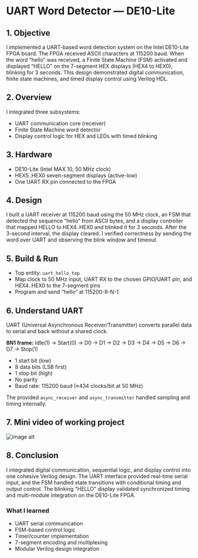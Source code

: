 # UART Word Detector — DE10-Lite

## 1. Objective
I implemented a UART-based word detection system on the Intel DE10-Lite FPGA board. The FPGA received ASCII characters at 115200 baud. When the word “hello” was received, a Finite State Machine (FSM) activated and displayed “HELLO” on the 7-segment HEX displays (HEX4 to HEX0), blinking for 3 seconds. This design demonstrated digital communication, finite state machines, and timed display control using Verilog HDL.

## 2. Overview
I integrated three subsystems:
- UART communication core (receiver)
- Finite State Machine word detector
- Display control logic for HEX and LEDs with timed blinking

## 3. Hardware 
- DE10-Lite (Intel MAX 10, 50 MHz clock)
- HEX5..HEX0 seven-segment displays (active-low)
- One UART RX pin connected to the FPGA

## 4. Design 
I built a UART receiver at 115200 baud using the 50 MHz clock, an FSM that detected the sequence “hello” from ASCII bytes, and a display controller that mapped HELLO to HEX4..HEX0 and blinked it for 3 seconds. After the 3-second interval, the display cleared. I verified correctness by sending the word over UART and observing the blink window and timeout.

## 5. Build & Run
- Top entity: `uart_hello_top`
- Map clock to 50 MHz input, UART RX to the chosen GPIO/UART pin, and HEX4..HEX0 to the 7-segment pins
- Program and send “hello” at 115200-8-N-1


## 6. Understand UART

UART (Universal Asynchronous Receiver/Transmitter) converts parallel data to serial and back without a shared clock.

**8N1 frame:**
Idle(1) → Start(0) → D0 → D1 → D2 → D3 → D4 → D5 → D6 → D7 → Stop(1)

- 1 start bit (low)
- 8 data bits (LSB first)
- 1 stop bit (high)
- No parity
- Baud rate: 115200 baud (≈434 clocks/bit at 50 MHz)

The provided `async_receiver` and `async_transmitter` handled sampling and timing internally.



## 7. Mini video of working project


![image alt](https://github.com/AMB0000/AdvancedDigitalDesign/blob/e0aa5990af43b917c48811a6d1d9ad414f2fd596/Lab_07/lab07gifALIB.gif)

## 8. Conclusion

I integrated digital communication, sequential logic, and display control into one cohesive Verilog design. The UART interface provided real-time serial input, and the FSM handled state transitions with conditional timing and output control. The blinking “HELLO” display validated synchronized timing and multi-module integration on the DE10-Lite FPGA.

### What I learned 
- UART serial communication
- FSM-based control logic
- Timer/counter implementation
- 7-segment encoding and multiplexing
- Modular Verilog design integration
